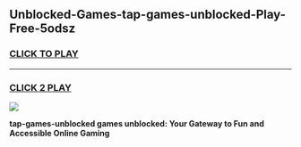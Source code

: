 
## Unblocked-Games-tap-games-unblocked-Play-Free-5odsz
<h3>
<a href="https://premium76.site?title=tap-games-unblocked&ref=22A">CLICK TO PLAY</a></h3>
<hr>

<h3>
<a href="https://premium76.site?title=tap-games-unblocked&ref=22A">CLICK 2 PLAY</a>
  
</h3>

<a href="https://premium76.site?title=tap-games-unblocked&ref=22A"><img src="https://clearcache.store/games.png"></a>


**tap-games-unblocked games unblocked: Your Gateway to Fun and Accessible Online Gaming**
